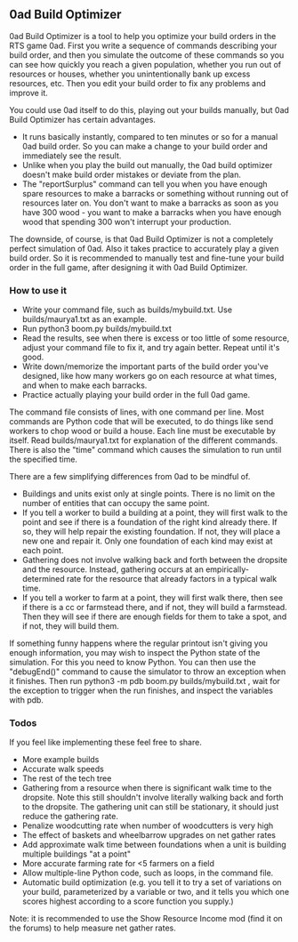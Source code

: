 ## 0ad Build Optimizer

0ad Build Optimizer is a tool to help you optimize your build orders in the RTS game 0ad. First you write a sequence of commands describing your build order, and then you simulate the outcome of these commands so you can see how quickly you reach a given population, whether you run out of resources or houses, whether you unintentionally bank up excess resources, etc. Then you edit your build order to fix any problems and improve it.

You could use 0ad itself to do this, playing out your builds manually, but 0ad Build Optimizer has certain advantages.

 * It runs basically instantly, compared to ten minutes or so for a manual 0ad build order. So you can make a change to your build order and immediately see the result.
 * Unlike when you play the build out manually, the 0ad build optimizer doesn't make build order mistakes or deviate from the plan.
 * The "reportSurplus" command can tell you when you have enough spare resources to make a barracks or something without running out of resources later on. You don't want to make a barracks as soon as you have 300 wood - you want to make a barracks when you have enough wood that spending 300 won't interrupt your production.

The downside, of course, is that 0ad Build Optimizer is not a completely perfect simulation of 0ad. Also it takes practice to accurately play a given build order. So it is recommended to manually test and fine-tune your build order in the full game, after designing it with 0ad Build Optimizer.

### How to use it

 * Write your command file, such as builds/mybuild.txt. Use builds/maurya1.txt as an example.
 * Run python3 boom.py builds/mybuild.txt
 * Read the results, see when there is excess or too little of some resource, adjust your command file to fix it, and try again better. Repeat until it's good.
 * Write down/memorize the important parts of the build order you've designed, like how many workers go on each resource at what times, and when to make each barracks.
 * Practice actually playing your build order in the full 0ad game.

The command file consists of lines, with one command per line. Most commands are Python code that will be executed, to do things like send workers to chop wood or build a house. Each line must be executable by itself. Read builds/maurya1.txt for explanation of the different commands. There is also the "time" command which causes the simulation to run until the specified time.

There are a few simplifying differences from 0ad to be mindful of.

 * Buildings and units exist only at single points. There is no limit on the number of entities that can occupy the same point.
 * If you tell a worker to build a building at a point, they will first walk to the point and see if there is a foundation of the right kind already there. If so, they will help repair the existing foundation. If not, they will place a new one and repair it. Only one foundation of each kind may exist at each point.
 * Gathering does not involve walking back and forth between the dropsite and the resource. Instead, gathering occurs at an empirically-determined rate for the resource that already factors in a typical walk time.
 * If you tell a worker to farm at a point, they will first walk there, then see if there is a cc or farmstead there, and if not, they will build a farmstead. Then they will see if there are enough fields for them to take a spot, and if not, they will build them.


If something funny happens where the regular printout isn't giving you enough information, you may wish to inspect the Python state of the simulation. For this you need to know Python. You can then use the "debugEnd()" command to cause the simulator to throw an exception when it finishes. Then run python3 -m pdb boom.py builds/mybuild.txt , wait for the exception to trigger when the run finishes, and inspect the variables with pdb.


### Todos

If you feel like implementing these feel free to share.

* More example builds
* Accurate walk speeds
* The rest of the tech tree
* Gathering from a resource when there is significant walk time to the dropsite. Note this still shouldn't involve literally walking back and forth to the dropsite. The gathering unit can still be stationary, it should just reduce the gathering rate.
* Penalize woodcutting rate when number of woodcutters is very high
* The effect of baskets and wheelbarrow upgrades on net gather rates
* Add approximate walk time between foundations when a unit is building multiple buildings "at a point"
* More accurate farming rate for <5 farmers on a field
* Allow multiple-line Python code, such as loops, in the command file.
* Automatic build optimization (e.g. you tell it to try a set of variations on your build, parameterized by a variable or two, and it tells you which one scores highest according to a score function you supply.)

Note: it is recommended to use the Show Resource Income mod (find it on the forums) to help measure net gather rates.
